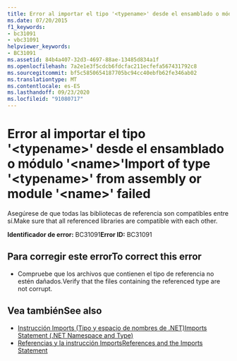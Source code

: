 ```yaml
---
title: Error al importar el tipo '<typename>' desde el ensamblado o módulo '<name>'
ms.date: 07/20/2015
f1_keywords:
- bc31091
- vbc31091
helpviewer_keywords:
- BC31091
ms.assetid: 84b4a407-32d3-4697-88ae-13485d834a1f
ms.openlocfilehash: 7a2e1e3f5cdcb6fdcfac211ecfefa567431792c8
ms.sourcegitcommit: bf5c5850654187705bc94cc40ebfb62fe346ab02
ms.translationtype: MT
ms.contentlocale: es-ES
ms.lasthandoff: 09/23/2020
ms.locfileid: "91080717"
---
```

# <a name="import-of-type-typename-from-assembly-or-module-name-failed"></a><span data-ttu-id="748c0-102">Error al importar el tipo '\<typename>' desde el ensamblado o módulo '\<name>'</span><span class="sxs-lookup"><span data-stu-id="748c0-102">Import of type '\<typename>' from assembly or module '\<name>' failed</span></span>

<span data-ttu-id="748c0-103">Asegúrese de que todas las bibliotecas de referencia son compatibles entre sí.</span><span class="sxs-lookup"><span data-stu-id="748c0-103">Make sure that all referenced libraries are compatible with each other.</span></span>  
  
 <span data-ttu-id="748c0-104">**Identificador de error:** BC31091</span><span class="sxs-lookup"><span data-stu-id="748c0-104">**Error ID:** BC31091</span></span>  
  
## <a name="to-correct-this-error"></a><span data-ttu-id="748c0-105">Para corregir este error</span><span class="sxs-lookup"><span data-stu-id="748c0-105">To correct this error</span></span>  
  
- <span data-ttu-id="748c0-106">Compruebe que los archivos que contienen el tipo de referencia no estén dañados.</span><span class="sxs-lookup"><span data-stu-id="748c0-106">Verify that the files containing the referenced type are not corrupt.</span></span>  
  
## <a name="see-also"></a><span data-ttu-id="748c0-107">Vea también</span><span class="sxs-lookup"><span data-stu-id="748c0-107">See also</span></span>

- [<span data-ttu-id="748c0-108">Instrucción Imports (Tipo y espacio de nombres de .NET)</span><span class="sxs-lookup"><span data-stu-id="748c0-108">Imports Statement (.NET Namespace and Type)</span></span>](../language-reference/statements/imports-statement-net-namespace-and-type.md)
- [<span data-ttu-id="748c0-109">Referencias y la instrucción Imports</span><span class="sxs-lookup"><span data-stu-id="748c0-109">References and the Imports Statement</span></span>](../programming-guide/program-structure/references-and-the-imports-statement.md)
